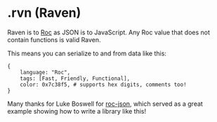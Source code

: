# .rvn (Raven)

Raven is to [Roc] as JSON is to JavaScript.
Any Roc value that does not contain functions is valid Raven.

This means you can serialize to and from data like this:

```roc
{
    language: "Roc",
    tags: [Fast, Friendly, Functional],
    color: 0x7c38f5, # supports hex digits, comments too!
}
```

Many thanks for Luke Boswell for [roc-json][], which served as a great example showing how to write a library like this!

[Roc]: https://roc-lang.org
[roc-json]: https://github.com/lukewilliamboswell/roc-json
